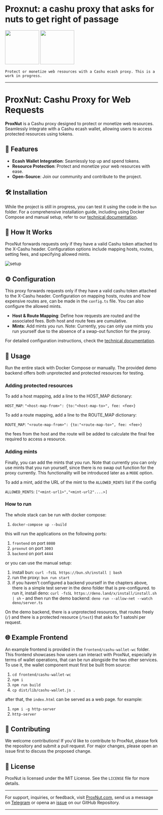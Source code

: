 # Proxnut: a cashu proxy that asks for nuts to get right of passage


<img src="https://proxnut.com/X-bg.svg" width="112px" height="112px">

<img src="https://proxnut.com/proxnut_black.svg" style="fill:#333333;" width="112px" height="112px">

`Protect or monetize web resources with a Cashu ecash proxy. This is a work in progress.`

---

# ProxNut: Cashu Proxy for Web Requests

**ProxNut** is a Cashu proxy designed to protect or monetize web resources. Seamlessly integrate with a Cashu ecash wallet, allowing users to access protected resources using tokens.

## 🌟 Features

- **Ecash Wallet Integration**: Seamlessly top up and spend tokens.
- **Resource Protection**: Protect and monetize your web resources with ease.
- **Open-Source**: Join our community and contribute to the project.

## 🛠 Installation

While the project is still in progress, you can test it using the code in the `bun` folder. For a comprehensive installation guide, including using Docker Compose and manual setup, refer to our [technical documentation](https://github.com/gandlafbtc/proxnut/wiki/).

## 🔄 How It Works

ProxNut forwards requests only if they have a valid Cashu token attached to the X-Cashu header. Configuration options include mapping hosts, routes, setting fees, and specifying allowed mints.

![setup](./docs/setup.png)

## ⚙ Configuration

This proxy forwards requests only if they have a valid cashu token attached to the X-Cashu header. Configuration on mapping hosts, routes and how expensive routes are, can be made in the `config.ts` file. You can also configure the allowed mints.

- **Host & Route Mapping**: Define how requests are routed and the associated fees. Both host and route fees are cumulative.
- **Mints**: Add mints you run. Note: Currently, you can only use mints you run yourself due to the absence of a swap-out function for the proxy.

For detailed configuration instructions, check the [technical documentation](https://github.com/gandlafbtc/proxnut/wiki/).

## 🚀 Usage

Run the entire stack with Docker Compose or manually. The provided demo backend offers both unprotected and protected resources for testing.

### Adding protected resources
To add a host mapping, add a line to the HOST_MAP dictionary:

`HOST_MAP`: ```"<host-map-from>": {to:"<host-map-to>", fee: <fee>}```

To add a route mapping, add a line to the ROUTE_MAP dictionary:

`ROUTE_MAP`: ```"<route-map-from>": {to:"<route-map-to>", fee: <fee>}```

the fees from the host and the route will be added to calculate the final fee required to access a resource.


### Adding mints
Finally, you can add the mints that you run. Note that currently you can only use mints that you run yourself, since there is no swap out function for the proxy currently. This functionality will be introduced later as a `MODE` option.

To add a mint, add the URL of the mint to the `ALLOWED_MINTS` list if the config

`ALLOWED_MINTS`: ```["<mint-url1>","<mint-url2"....>]```

### How to run

The whole stack can be run with docker compose: 

1. `docker-compose up --build` 

this will run the applications on the following ports:

1. `frontend` on port `8080`
1. `proxnut` on port `3003`
1. `backend` on port `4444`


or you can use the manual setup:

1. install bun: 
```curl -fsSL https://bun.sh/install | bash```
1. run the proxy: ```bun run start```
1. if you haven't configured a backend yourself in the chapters above, there is a simple test server in the deno folder that is pre-configured. to run it, install deno: `curl -fsSL https://deno.land/x/install/install.sh | sh` - and then run the demo backend:  `deno run --allow-net --watch deno/server.ts`


On the demo backend, there is a unprotected resources, that routes freely (`/`) and there is a protected resource (`/test`) that asks for 1 satoshi per request.

## 🌐 Example Frontend

An example frontend is provided in the `frontend/cashu-wallet-wc` folder. This frontend showcases how users can interact with ProxNut, especially in terms of wallet operations, that can be run alongside the two other services. To use it, the wallet component must first be built from source:

1. `cd frontend/cashu-wallet-wc`
1. `npm i`
1. `npm run build`
1. `cp dist/lib/cashu-wallet.js .`

after that, the `index.html` can be served as a web page. for example:

1. `npm i -g http-server`
1. `http-server`

## 🤝 Contributing

We welcome contributions! If you'd like to contribute to ProxNut, please fork the repository and submit a pull request. For major changes, please open an issue first to discuss the proposed change.

## 📜 License

ProxNut is licensed under the MIT License. See the `LICENSE` file for more details.


---

For support, inquiries, or feedback, visit [ProxNut.com](https://proxnut.com), send us a message on [Telegram](https://t.me/+RqnidzaUl-tkMDRl) or opena an [issue](https://github.com/gandlafbtc/proxnut/issues/new) on our GitHub Repository.

---
